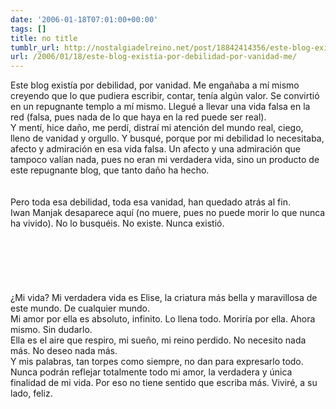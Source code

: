 ```yaml
---
date: '2006-01-18T07:01:00+00:00'
tags: []
title: no title
tumblr_url: http://nostalgiadelreino.net/post/18842414356/este-blog-existía-por-debilidad-por-vanidad-me
url: /2006/01/18/este-blog-existía-por-debilidad-por-vanidad-me/
---
```


<p>Este blog existía por debilidad, por vanidad. Me engañaba a mí mismo creyendo que lo que pudiera escribir, contar, tenía algún valor. Se convirtió en un repugnante templo a mí mismo. Llegué a llevar una vida falsa en la red (falsa, pues nada de lo que haya en la red puede ser real).<br/>Y mentí, hice daño, me perdí, distraí mi atención del mundo real, ciego, lleno de vanidad y orgullo. Y busqué, porque por mi debilidad lo necesitaba, afecto y admiración en esa vida falsa. Un afecto y una admiración que tampoco valían nada, pues no eran mi verdadera vida, sino un producto de este repugnante blog, que tanto daño ha hecho.<br/><br/><br/>Pero toda esa debilidad, toda esa vanidad, han quedado atrás al fin.<br/>Iwan Manjak desaparece aquí (no muere, pues no puede morir lo que nunca ha vivido). No lo busquéis. No existe. Nunca existió.<br/><br/><br/><br/><br/><br/><br/>¿Mi vida? Mi verdadera vida es Elise, la criatura más bella y maravillosa de este mundo. De cualquier mundo.<br/>Mi amor por ella es absoluto, infinito. Lo llena todo. Moriría por ella. Ahora mismo. Sin dudarlo.<br/>Ella es el aire que respiro, mi sueño, mi reino perdido. No necesito nada más. No deseo nada más.<br/>Y mis palabras, tan torpes como siempre, no dan para expresarlo todo. Nunca podrán reflejar totalmente todo mi amor, la verdadera y única finalidad de mi vida. Por eso no tiene sentido que escriba más. Viviré, a su lado, feliz.</p><div class="blogger-post-footer"><img width="1" height="1" src="https://blogger.googleusercontent.com/tracker/1180118427259117074-1853096988896200528?l=nostalgiadelreino.blogspot.com" alt=""/></div>